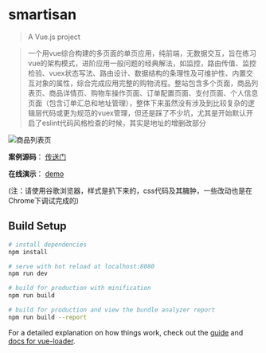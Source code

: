# smartisan

> A Vue.js project

> 一个用vue综合构建的多页面的单页应用，纯前端，无数据交互，旨在练习vue的架构模式，进阶应用一般问题的经典解法，如监控，路由传值、监控检验、vuex状态写法、路由设计、数据结构的条理性及可维护性、内置交互对象的属性，综合完成应用完整的购物流程。整站包含多个页面，商品列表页、商品详情页、购物车操作页面、订单配置页面、支付页面、个人信息页面（包含订单汇总和地址管理），整体下来虽然没有涉及到比较复杂的逻辑层代码或更为规范的vuex管理，但还是踩了不少坑，尤其是开始默认开启了eslint代码风格检查的时候，其实是地址的增删改部分

![商品列表页](https://i.loli.net/2017/12/26/5a41d98d95100.png)

**案例源码**： [传送门](https://github.com/formattedzzz/vue-smartisan)

**在线演示**： [demo](https://b9810d1c-0399-4340-83db-6e3d39fcb730.coding.io/)

(注：请使用谷歌浏览器，样式是扒下来的，css代码及其臃肿，一些改动也是在Chrome下调试完成的)

## Build Setup

``` bash
# install dependencies
npm install

# serve with hot reload at localhost:8080
npm run dev

# build for production with minification
npm run build

# build for production and view the bundle analyzer report
npm run build --report
```

For a detailed explanation on how things work, check out the [guide](http://vuejs-templates.github.io/webpack/) and [docs for vue-loader](http://vuejs.github.io/vue-loader).

